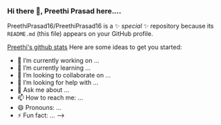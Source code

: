 ### Hi there 👋, Preethi Prasad here....

PreethiPrasad16/PreethiPrasad16 is a ✨ _special_ ✨ repository because its `README.md` (this file) appears on your GitHub profile.

[Preethi's github stats](https://github-readme-stats.vercel.app/api?username=PreethiPrasad16&show_icons=true&count_private=true&hide=issues,prs)
Here are some ideas to get you started:

- 🔭 I’m currently working on ...
- 🌱 I’m currently learning ...
- 👯 I’m looking to collaborate on ...
- 🤔 I’m looking for help with ...
- 💬 Ask me about ...
- 📫 How to reach me: ...
- 😄 Pronouns: ...
- ⚡ Fun fact: ...
-->
